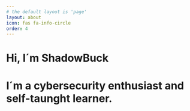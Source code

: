 ```yaml
---
# the default layout is 'page'
layout: about
icon: fas fa-info-circle
order: 4
---
```

# Hi, I´m ShadowBuck

# I´m a cybersecurity enthusiast and self-taunght learner.

